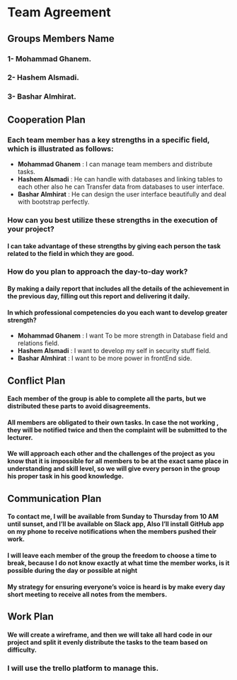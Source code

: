 # Team Agreement


## Groups Members Name
### 1- Mohammad Ghanem.
### 2- Hashem Alsmadi.
### 3- Bashar Almhirat.


## Cooperation Plan

### Each team member has a key strengths in a specific field, which is illustrated as follows:

- **Mohammad Ghanem**  : I can manage team members and distribute tasks.
- **Hashem Alsmadi** : He can handle with databases and linking tables to each other also he can Transfer data from databases to user interface.
- **Bashar Almhirat** : He can design the user interface beautifully and deal with bootstrap perfectly.

### How can you best utilize these strengths in the execution of your project?
#### I can take advantage of these strengths by giving each person the task related to the field in which they are good.

### How do you plan to approach the day-to-day work?
#### By making a daily report that includes all the details of the achievement in the previous day, filling out this report and delivering it daily.

#### In which professional competencies do you each want to develop greater strength?
- **Mohammad Ghanem**  : I want To be more strength in Database field and relations field.
- **Hashem Alsmadi** : I want to develop my self in security stuff field.
- **Bashar Almhirat** : I want to be more power in frontEnd side.


## Conflict Plan

#### Each member of the group is able to complete all the parts, but we distributed these parts to avoid disagreements.

#### All members are obligated to their own tasks.  In case the not working , they will be notified twice and then the complaint will be submitted to the lecturer.

#### We will approach each other and the challenges of the project as you know that it is impossible for all members to be at the exact same place in understanding and skill level, so we will give every person in the group his proper task in his good knowledge.
## Communication Plan

#### To contact me, I will be available from Sunday to Thursday from 10 AM until sunset, and I’ll be available on Slack app, Also I’ll install GitHub app on my phone to receive notifications when the members pushed their work.
#### I will leave each member of the group the freedom to choose a time to break, because I do not know exactly at what time the member works, is it possible during the day or possible at night
#### My strategy for ensuring everyone’s voice is heard is by make every day short meeting to receive all notes from the members.
## Work Plan
#### We will create a wireframe, and then we will take all hard code in our project and split it evenly distribute the tasks to the team based on difficulty.
### I will use the trello platform to manage this.